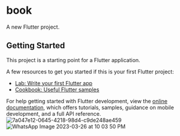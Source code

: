 # book

A new Flutter project.

## Getting Started

This project is a starting point for a Flutter application.

A few resources to get you started if this is your first Flutter project:

- [Lab: Write your first Flutter app](https://docs.flutter.dev/get-started/codelab)
- [Cookbook: Useful Flutter samples](https://docs.flutter.dev/cookbook)

For help getting started with Flutter development, view the
[online documentation](https://docs.flutter.dev/), which offers tutorials,
samples, guidance on mobile development, and a full API reference.
![7a047e12-0645-4218-98d4-c9de248ae459](https://user-images.githubusercontent.com/73147463/227801716-a004d309-5162-4560-8097-5cff20ec51cc.jpg)
![WhatsApp Image 2023-03-26 at 10 03 50 PM](https://user-images.githubusercontent.com/73147463/227801718-b6acfec4-a7b7-4509-b0c2-3a1b8c7203e9.jpeg)
